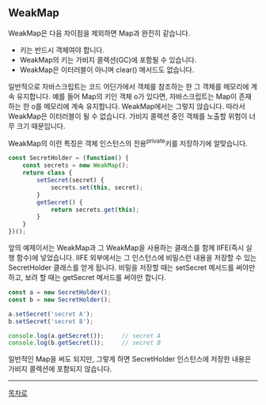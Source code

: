 ## WeakMap
WeakMap은 다음 차이점을 제외하면 Map과 완전히 같습니다.
* 키는 반드시 객체여야 합니다.
* WeakMap의 키는 가비지 콜렉션(GC)에 포함될 수 있습니다.
* WeakMap은 이터러블이 아니며 clear() 메서드도 없습니다.

일반적으로 자바스크립트는 코드 어딘가에서 객체를 참조하는 한 그 객체를 메모리에 계속 유지합니다. 예를 들어 Map의 키인 객체 o가 있다면, 자바스크립트는 Map이 존재하는 한 o를 메모리에 계속 유지합니다. WeakMap에서는 그렇지 않습니다. 따라서 WeakMap은 이터러블이 될 수 없습니다. 가비지 콜렉션 중인 객체를 노출할 위험이 너무 크기 때문입니다.

WeakMap의 이런 특징은 객체 인스턴스의 전용<sup>private</sup>키를 저장하기에 알맞습니다.

~~~javascript
const SecretHolder = (function() {
    const secrets = new WeakMap();
    return class {
        setSecret(secret) {
            secrets.set(this, secret);
        }
        getSecret() {
            return secrets.get(this);
        }
    }
})();
~~~

앞의 예제이서는 WeakMap과 그 WeakMap을 사용하는 클래스를 함께 IIFE(즉시 실행 함수)에 넣었습니다. IIFE 외부에서는 그 인스턴스에 비밀스런 내용을 저장할 수 있는 SecretHolder 클래스를 얻게 됩니다. 비밀을 저장할 때는 setSecret 메서드를 써야만 하고, 보려 할 때는 getSecret 메서드를 써야만 합니다.

~~~javascript
const a = new SecretHolder();
const b = new SecretHolder();

a.setSecret('secret A');
b.setSecret('secret B');

console.log(a.getSecret());     // secret A
console.log(b.getSecret());     // secret B
~~~

일반적인 Map을 써도 되지만, 그렇게 하면 SecretHolder 인스턴스에 저장한 내용은 가비지 콜렉션에 포함되지 않습니다.

***
[목차로](../progressCheck.md)